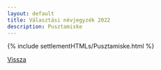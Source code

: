 ```yaml
---
layout: default
title: Választási névjegyzék 2022
description: Pusztamiske
---
```


{% include settlementHTMLs/Pusztamiske.html %}

[Vissza](../)